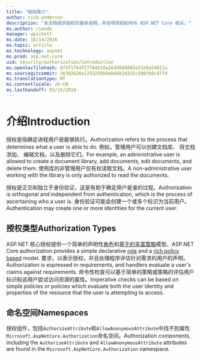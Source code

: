 ```yaml
---
title: "授权简介"
author: rick-anderson
description: "本文档提供授权的基本说明，并说明授权如何与 ASP.NET Core 相关。"
ms.author: riande
manager: wpickett
ms.date: 10/14/2016
ms.topic: article
ms.technology: aspnet
ms.prod: asp.net-core
uid: security/authorization/introduction
ms.openlocfilehash: 6f4f1fb4f2776db10a1640049885e31e9a54011a
ms.sourcegitcommit: 3e303620a125325bb9abd4b2d315c106fb8c47fd
ms.translationtype: MT
ms.contentlocale: zh-CN
ms.lasthandoff: 01/19/2018
---
```

# <a name="introduction"></a><span data-ttu-id="3fd33-103">介绍</span><span class="sxs-lookup"><span data-stu-id="3fd33-103">Introduction</span></span>

<a name="security-authorization-introduction"></a>

<span data-ttu-id="3fd33-104">授权是指确定进程用户是能够执行。</span><span class="sxs-lookup"><span data-stu-id="3fd33-104">Authorization refers to the process that determines what a user is able to do.</span></span> <span data-ttu-id="3fd33-105">例如，管理用户可以创建文档库、 将文档添加、 编辑文档，以及删除它们。</span><span class="sxs-lookup"><span data-stu-id="3fd33-105">For example, an administrative user is allowed to create a document library, add documents, edit documents, and delete them.</span></span> <span data-ttu-id="3fd33-106">使用库的非管理用户仅有权读取文档。</span><span class="sxs-lookup"><span data-stu-id="3fd33-106">A non-administrative user working with the library is only authorized to read the documents.</span></span>

<span data-ttu-id="3fd33-107">授权是正交和独立于身份验证，这是有助于确定用户是谁的过程。</span><span class="sxs-lookup"><span data-stu-id="3fd33-107">Authorization is orthogonal and independent from authentication, which is the process of ascertaining who a user is.</span></span> <span data-ttu-id="3fd33-108">身份验证可能会创建一个或多个标识为当前用户。</span><span class="sxs-lookup"><span data-stu-id="3fd33-108">Authentication may create one or more identities for the current user.</span></span>

## <a name="authorization-types"></a><span data-ttu-id="3fd33-109">授权类型</span><span class="sxs-lookup"><span data-stu-id="3fd33-109">Authorization Types</span></span>

<span data-ttu-id="3fd33-110">ASP.NET 核心授权提供一个简单的声明性[角色](roles.md)和[基于的丰富策略](policies.md)模型。</span><span class="sxs-lookup"><span data-stu-id="3fd33-110">ASP.NET Core authorization provides a simple declarative [role](roles.md) and a [rich policy based](policies.md) model.</span></span> <span data-ttu-id="3fd33-111">要求，以表示授权，并且处理程序评估针对需求的用户的声明。</span><span class="sxs-lookup"><span data-stu-id="3fd33-111">Authorization is expressed in requirements, and handlers evaluate a user's claims against requirements.</span></span> <span data-ttu-id="3fd33-112">命令性检查可以基于简单的策略或策略的评估用户标识和该用户尝试访问资源的属性。</span><span class="sxs-lookup"><span data-stu-id="3fd33-112">Imperative checks can be based on simple policies or policies which evaluate both the user identity and properties of the resource that the user is attempting to access.</span></span>

## <a name="namespaces"></a><span data-ttu-id="3fd33-113">命名空间</span><span class="sxs-lookup"><span data-stu-id="3fd33-113">Namespaces</span></span>

<span data-ttu-id="3fd33-114">授权组件，包括`AuthorizeAttribute`和`AllowAnonymousAttribute`中找不到属性`Microsoft.AspNetCore.Authorization`命名空间。</span><span class="sxs-lookup"><span data-stu-id="3fd33-114">Authorization components, including the `AuthorizeAttribute` and `AllowAnonymousAttribute` attributes are found in the `Microsoft.AspNetCore.Authorization` namespace.</span></span>
